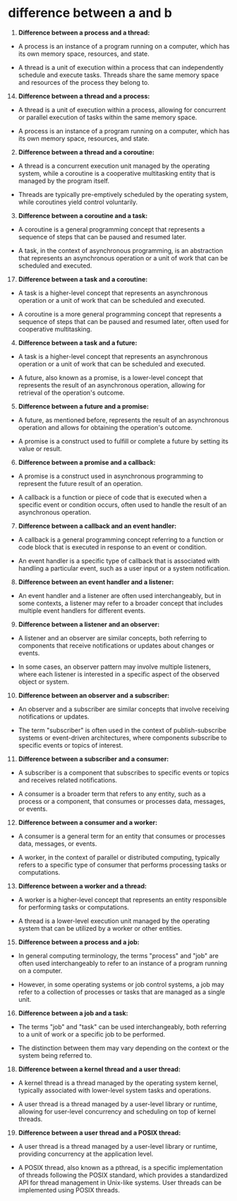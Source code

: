 # difference between a and b


1. **Difference between a process and a thread:** 

- A process is an instance of a program running on a computer, which has its 
own memory space, resources, and state. 

- A thread is a unit of execution within a process that can independently 
schedule and execute tasks. Threads share the same memory space and resources 
of the process they belong to. 

14. **Difference between a thread and a process:** 

- A thread is a unit of execution within a process, allowing for concurrent 
or parallel execution of tasks within the same memory space. 

- A process is an instance of a program running on a computer, which has its 
own memory space, resources, and state. 

2. **Difference between a thread and a coroutine:** 

- A thread is a concurrent execution unit managed by the operating system, 
while a coroutine is a cooperative multitasking entity that is managed by the 
program itself. 

- Threads are typically pre-emptively scheduled by the operating system, 
while coroutines yield control voluntarily. 

3. **Difference between a coroutine and a task:** 

- A coroutine is a general programming concept that represents a sequence of 
steps that can be paused and resumed later. 

- A task, in the context of asynchronous programming, is an abstraction that 
represents an asynchronous operation or a unit of work that can be scheduled 
and executed. 

17. **Difference between a task and a coroutine:** 

- A task is a higher-level concept that represents an asynchronous operation 
or a unit of work that can be scheduled and executed. 

- A coroutine is a more general programming concept that represents a 
sequence of steps that can be paused and resumed later, often used for 
cooperative multitasking. 

4. **Difference between a task and a future:** 

- A task is a higher-level concept that represents an asynchronous operation 
or a unit of work that can be scheduled and executed. 

- A future, also known as a promise, is a lower-level concept that represents 
the result of an asynchronous operation, allowing for retrieval of the 
operation's outcome. 

5. **Difference between a future and a promise:** 

- A future, as mentioned before, represents the result of an asynchronous 
operation and allows for obtaining the operation's outcome. 

- A promise is a construct used to fulfill or complete a future by setting 
its value or result. 

6. **Difference between a promise and a callback:** 

- A promise is a construct used in asynchronous programming to represent the 
future result of an operation. 

- A callback is a function or piece of code that is executed when a specific 
event or condition occurs, often used to handle the result of an asynchronous 
operation. 

7. **Difference between a callback and an event handler:** 

- A callback is a general programming concept referring to a function or code 
block that is executed in response to an event or condition. 

- An event handler is a specific type of callback that is associated with 
handling a particular event, such as a user input or a system notification. 

8. **Difference between an event handler and a listener:** 

- An event handler and a listener are often used interchangeably, but in some 
contexts, a listener may refer to a broader concept that includes multiple 
event handlers for different events. 

9. **Difference between a listener and an observer:** 

- A listener and an observer are similar concepts, both referring to 
components that receive notifications or updates about changes or events. 

- In some cases, an observer pattern may involve multiple listeners, where 
each listener is interested in a specific aspect of the observed object or 
system. 

10. **Difference between an observer and a subscriber:** 

- An observer and a subscriber are similar concepts that involve receiving 
notifications or updates. 

- The term "subscriber" is often used in the context of publish-subscribe 
systems or event-driven architectures, where components subscribe to specific 
events or topics of interest. 

11. **Difference between a subscriber and a consumer:** 

- A subscriber is a component that subscribes to specific events or topics 
and receives related notifications. 

- A consumer is a broader term that refers to any entity, such as a process 
or a component, that consumes or processes data, messages, or events. 

12. **Difference between a consumer and a worker:** 

- A consumer is a general term for an entity that consumes or processes data, 
messages, or events. 

- A worker, in the context of parallel or distributed computing, typically 
refers to a specific type of consumer that performs processing tasks or 
computations. 

13. **Difference between a worker and a thread:** 

- A worker is a higher-level concept that represents an entity responsible 
for performing tasks or computations. 

- A thread is a lower-level execution unit managed by the operating system 
that can be utilized by a worker or other entities. 

15. **Difference between a process and a job:** 

- In general computing terminology, the terms "process" and "job" are often 
used interchangeably to refer to an instance of a program running on a 
computer. 

- However, in some operating systems or job control systems, a job may refer 
to a collection of processes or tasks that are managed as a single unit. 

16. **Difference between a job and a task:** 

- The terms "job" and "task" can be used interchangeably, both referring to a 
unit of work or a specific job to be performed. 

- The distinction between them may vary depending on the context or the 
system being referred to. 

18. **Difference between a kernel thread and a user thread:** 

- A kernel thread is a thread managed by the operating system kernel, 
typically associated with lower-level system tasks and operations. 

- A user thread is a thread managed by a user-level library or runtime, 
allowing for user-level concurrency and scheduling on top of kernel threads. 

19. **Difference between a user thread and a POSIX thread:** 

- A user thread is a thread managed by a user-level library or runtime, 
providing concurrency at the application level. 

- A POSIX thread, also known as a pthread, is a specific implementation of 
threads following the POSIX standard, which provides a standardized API for 
thread management in Unix-like systems. User threads can be implemented using 
POSIX threads.